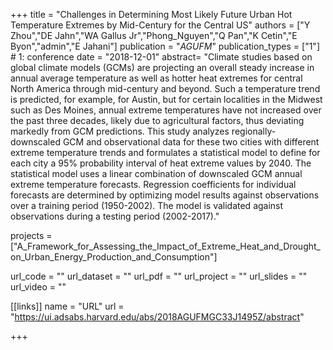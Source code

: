 +++
title = "Challenges in Determining Most Likely Future Urban Hot Temperature Extremes by Mid-Century for the Central US"
authors = ["Y Zhou","DE Jahn","WA Gallus Jr","Phong_Nguyen","Q Pan","K Cetin","E Byon","admin","E Jahani"]
publication = "*AGUFM*"
publication_types = ["1"] # 1: conference
date = "2018-12-01"
abstract= "Climate studies based on global climate models (GCMs) are projecting an overall steady increase in annual average temperature as well as hotter heat extremes for central North America through mid-century and beyond. Such a temperature trend is predicted, for example, for Austin, but for certain localities in the Midwest such as Des Moines, annual extreme temperatures have not increased over the past three decades, likely due to agricultural factors, thus deviating markedly from GCM predictions. This study analyzes regionally-downscaled GCM and observational data for these two cities with different extreme temperature trends and formulates a statistical model to define for each city a 95% probability interval of heat extreme values by 2040. The statistical model uses a linear combination of downscaled GCM annual extreme temperature forecasts. Regression coefficients for individual forecasts are determined by optimizing model results against observations over a training period (1950-2002). The model is validated against observations during a testing period (2002-2017)."

projects = ["A_Framework_for_Assessing_the_Impact_of_Extreme_Heat_and_Drought_on_Urban_Energy_Production_and_Consumption"]

url_code = ""
url_dataset = ""
url_pdf = ""
url_project = ""
url_slides = ""
url_video = ""

[[links]]
    name = "URL"
    url = "https://ui.adsabs.harvard.edu/abs/2018AGUFMGC33J1495Z/abstract"

+++

